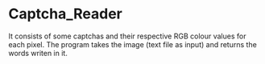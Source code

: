 # Captcha_Reader
It consists of some captchas and their respective RGB colour values for each pixel. The program takes the image (text file as input) and returns the words writen in it. 
